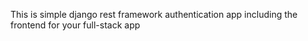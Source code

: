 This is simple django rest framework authentication app including the frontend for your full-stack app